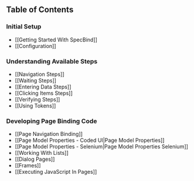 ## Table of Contents  ##

### Initial Setup
* [[Getting Started With SpecBind]]
* [[Configuration]]

### Understanding Available Steps
* [[Navigation Steps]]
* [[Waiting Steps]]
* [[Entering Data Steps]]
* [[Clicking Items Steps]]
* [[Verifying Steps]]
* [[Using Tokens]]

### Developing Page Binding Code
* [[Page Navigation Binding]]
* [[Page Model Properties - Coded UI|Page Model Properties]]
* [[Page Model Properties - Selenium|Page Model Properties Selenium]]
* [[Working With Lists]]
* [[Dialog Pages]]
* [[Frames]]
* [[Executing JavaScript In Pages]]